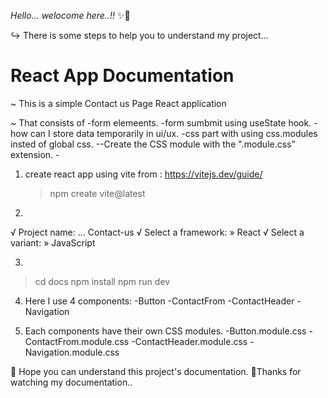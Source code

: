 *Hello... welocome here..!!* ✨🎉

↪ There is some steps to help you to understand my project...


# React App Documentation

~ This is a simple Contact us Page React application

~ That consists of 
    -form elemeents.
    -form sumbmit using useState hook.
    -how can I store data temporarily in ui/ux.
    -css part with using css.modules insted of global css.
        --Create the CSS module with the ".module.css" extension.
    -

1. create react app using vite from : https://vitejs.dev/guide/
    > npm create vite@latest

2. 
√ Project name: ... Contact-us
√ Select a framework: » React
√ Select a variant: » JavaScript

3. 
> cd docs
> npm install
> npm run dev

4. Here I use 4 components:
    -Button
    -ContactFrom
    -ContactHeader
    -Navigation

5. Each components have their own CSS modules.
    -Button.module.css
    -ContactFrom.module.css
    -ContactHeader.module.css
    -Navigation.module.css



🙂 Hope you can understand this project's documentation.
🌈Thanks for watching my documentation..